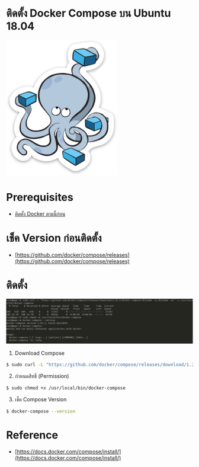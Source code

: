 # ติดตั้ง Docker Compose บน Ubuntu 18.04 

<img src="./docker-compose.png" width="300" style="background : none !important;">

# Prerequisites

- [ติดตั้ง Docker ตามนี้ก่อน](/blog/install-docker-on-ubuntu-18.04/)

# เช็ค Version ก่อนติดตั้ง 

- [https://github.com/docker/compose/releases](https://github.com/docker/compose/releases)


# ติดตั้ง

![](./install.png)

1. Download Compose 

```sh
$ sudo curl -L "https://github.com/docker/compose/releases/download/1.25.5/docker-compose-$(uname -s)-$(uname -m)" -o /usr/local/bin/docker-compose
```

2. กำหนดสิทธิ์ (Permission)

```sh
$ sudo chmod +x /usr/local/bin/docker-compose
```

3. เช็ค Compose Version

```sh
$ docker-compose --version
```

# Reference

- [https://docs.docker.com/compose/install/](https://docs.docker.com/compose/install/)

